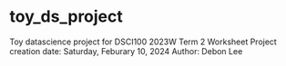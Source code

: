 # toy_ds_project
Toy datascience project for DSCI100 2023W Term 2 Worksheet
Project creation date: Saturday, Feburary 10, 2024
Author: Debon Lee
